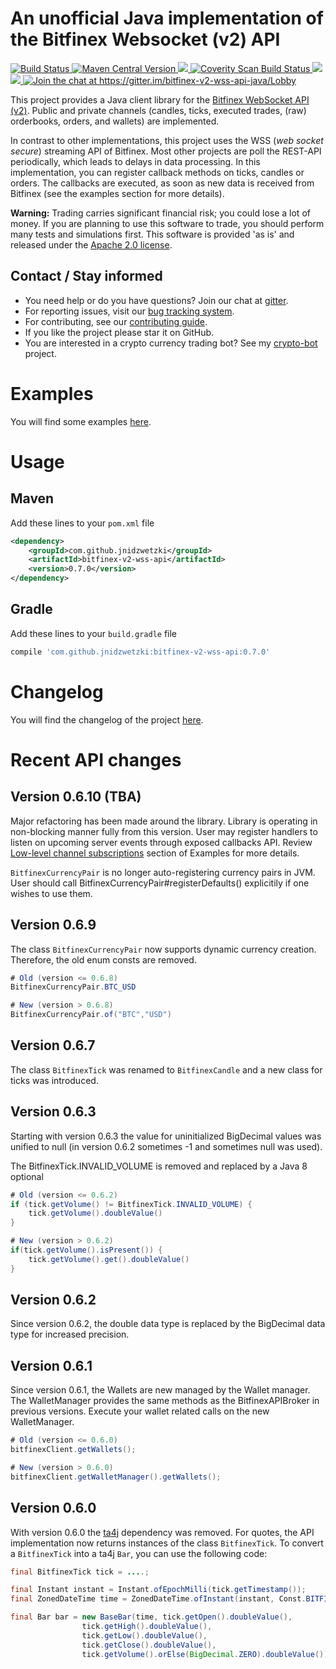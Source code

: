 # An unofficial Java implementation of the Bitfinex Websocket (v2) API

<a href="https://travis-ci.org/jnidzwetzki/bitfinex-v2-wss-api-java">
  <img alt="Build Status" src="https://travis-ci.org/jnidzwetzki/bitfinex-v2-wss-api-java.svg?branch=master">
</a><a href="https://repo1.maven.org/maven2/com/github/jnidzwetzki/bitfinex-v2-wss-api/"><img alt="Maven Central Version" src="https://maven-badges.herokuapp.com/maven-central/com.github.jnidzwetzki/bitfinex-v2-wss-api/badge.svg" />
  </a><a href="https://codecov.io/gh/jnidzwetzki/bitfinex-v2-wss-api-java">
  <img src="https://codecov.io/gh/jnidzwetzki/bitfinex-v2-wss-api-java/branch/master/graph/badge.svg" />
</a><a href="https://scan.coverity.com/projects/jnidzwetzki-bitfinex-v2-wss-api-java">
  <img alt="Coverity Scan Build Status"
       src="https://scan.coverity.com/projects/14740/badge.svg"/>
</a><a href="http://makeapullrequest.com">
 <img src="https://img.shields.io/badge/PRs-welcome-brightgreen.svg" />
</a><a href="https://codeclimate.com/github/jnidzwetzki/bitfinex-v2-wss-api-java/maintainability">
 <img src="https://api.codeclimate.com/v1/badges/9bb1a95de6767a8c6820/maintainability" />
</a><a href="https://gitter.im/bitfinex-v2-wss-api-java/Lobby?utm_source=badge&utm_medium=badge&utm_campaign=pr-badge&utm_content=badge">
  <img alt="Join the chat at https://gitter.im/bitfinex-v2-wss-api-java/Lobby" src="https://badges.gitter.im/Join%20Chat.svg">
  </a>

This project provides a Java client library for the [Bitfinex WebSocket API (v2)](https://docs.bitfinex.com/v2/reference). Public and private channels (candles, ticks, executed trades, (raw) orderbooks, orders, and wallets) are implemented.

In contrast to other implementations, this project uses the WSS (_web socket secure_) streaming API of Bitfinex. Most other projects are poll the REST-API periodically, which leads to delays in data processing. In this implementation, you can register callback methods on ticks, candles or orders. The callbacks are executed, as soon as new data is received from Bitfinex (see the examples section for more details).

**Warning:** Trading carries significant financial risk; you could lose a lot of money. If you are planning to use this software to trade, you should perform many tests and simulations first. This software is provided 'as is' and released under the [Apache 2.0 license](https://www.apache.org/licenses/LICENSE-2.0).


## Contact / Stay informed
* You need help or do you have questions? Join our chat at [gitter](https://gitter.im/bitfinex-v2-wss-api-java/Lobby).
* For reporting issues, visit our [bug tracking system](https://github.com/jnidzwetzki/bitfinex-v2-wss-api-java/issues).
* For contributing, see our [contributing guide](https://github.com/jnidzwetzki/bitfinex-v2-wss-api-java/blob/master/CONTRIBUTING.md).
* If you like the project please star it on GitHub.
* You are interested in a crypto currency trading bot? See my [crypto-bot](https://github.com/jnidzwetzki/crypto-bot) project.

# Examples
You will find some examples [here](https://github.com/jnidzwetzki/bitfinex-v2-wss-api-java/blob/master/EXAMPLES.md).

# Usage

## Maven
Add these lines to your ``pom.xml`` file

```xml
<dependency>
	<groupId>com.github.jnidzwetzki</groupId>
	<artifactId>bitfinex-v2-wss-api</artifactId>
	<version>0.7.0</version>
</dependency>
```

## Gradle
Add these lines to your ``build.gradle`` file

```groovy
compile 'com.github.jnidzwetzki:bitfinex-v2-wss-api:0.7.0'
```

# Changelog
You will find the changelog of the project [here](https://github.com/jnidzwetzki/bitfinex-v2-wss-api-java/blob/master/CHANGELOG.md).

# Recent API changes

## Version 0.6.10 (TBA)
Major refactoring has been made around the library. Library is operating in non-blocking manner fully from this version.
User may register handlers to listen on upcoming server events through exposed callbacks API.
Review [Low-level channel subscriptions](https://github.com/jnidzwetzki/bitfinex-v2-wss-api-java/blob/master/EXAMPLES.md#Low-level-channel-subscription) section of Examples for more details. 

``BitfinexCurrencyPair`` is no longer auto-registering currency pairs in JVM. User should call BitfinexCurrencyPair#registerDefaults() explicitily if one wishes to use them. 

## Version 0.6.9
The class ``BitfinexCurrencyPair`` now supports dynamic currency creation. Therefore, the old enum consts are removed.

```java
# Old (version <= 0.6.8)
BitfinexCurrencyPair.BTC_USD

# New (version > 0.6.8)
BitfinexCurrencyPair.of("BTC","USD")
```

## Version 0.6.7
The class ``BitfinexTick`` was renamed to ``BitfinexCandle`` and a new class for ticks was introduced.

## Version 0.6.3
Starting with version 0.6.3 the value for uninitialized BigDecimal values was unified to null (in version 0.6.2 sometimes -1 and sometimes null was used).

The BitfinexTick.INVALID_VOLUME is removed and replaced by a Java 8 optional

```java
# Old (version <= 0.6.2)
if (tick.getVolume() != BitfinexTick.INVALID_VOLUME) {
	tick.getVolume().doubleValue()
}

# New (version > 0.6.2)
if(tick.getVolume().isPresent()) {
	tick.getVolume().get().doubleValue()
}
```

## Version 0.6.2
Since version 0.6.2, the double data type is replaced by the BigDecimal data type for increased precision.

## Version 0.6.1
Since version 0.6.1, the Wallets are new managed by the Wallet manager. The WalletManager provides the same methods as the BitfinexAPIBroker in previous versions. Execute your wallet related calls on the new WalletManager.

```java
# Old (version <= 0.6.0)
bitfinexClient.getWallets();

# New (version > 0.6.0)
bitfinexClient.getWalletManager().getWallets();
```

## Version 0.6.0

With version 0.6.0 the [ta4j](https://github.com/ta4j/ta4j) dependency was removed. For quotes, the API implementation now returns instances of the class `BitfinexTick`. To convert a `BitfinexTick` into a ta4j `Bar`, you can use the following code:

```java
final BitfinexTick tick = ....;

final Instant instant = Instant.ofEpochMilli(tick.getTimestamp());
final ZonedDateTime time = ZonedDateTime.ofInstant(instant, Const.BITFINEX_TIMEZONE);

final Bar bar = new BaseBar(time, tick.getOpen().doubleValue(),
				tick.getHigh().doubleValue(),
				tick.getLow().doubleValue(),
				tick.getClose().doubleValue(),
				tick.getVolume().orElse(BigDecimal.ZERO).doubleValue());
```


